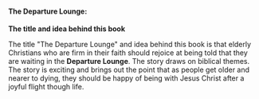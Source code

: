 #### The Departure Lounge:

**The title and idea behind this book**

The title "The Departure Lounge" and idea behind this book is that elderly Christians who are firm in their faith should rejoice at being told that they are waiting in the **Departure Lounge**. The story draws on biblical themes. The story is exciting and brings out the point that as people get older and nearer to dying, they should be happy of being with Jesus Christ after a joyful flight though life.
